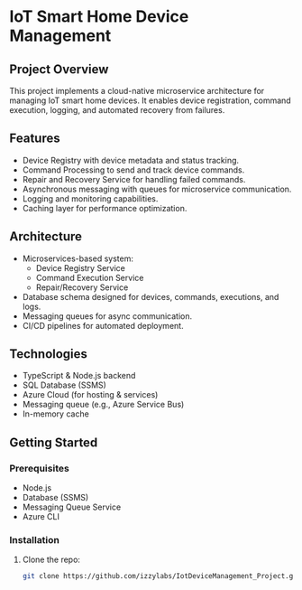 # IoT Smart Home Device Management

## Project Overview
This project implements a cloud-native microservice architecture for managing IoT smart home devices. It enables device registration, command execution, logging, and automated recovery from failures.

## Features
- Device Registry with device metadata and status tracking.
- Command Processing to send and track device commands.
- Repair and Recovery Service for handling failed commands.
- Asynchronous messaging with queues for microservice communication.
- Logging and monitoring capabilities.
- Caching layer for performance optimization.

## Architecture
- Microservices-based system:
  - Device Registry Service
  - Command Execution Service
  - Repair/Recovery Service
- Database schema designed for devices, commands, executions, and logs.
- Messaging queues for async communication.
- CI/CD pipelines for automated deployment.

## Technologies
- TypeScript & Node.js backend
- SQL Database (SSMS)
- Azure Cloud (for hosting & services)
- Messaging queue (e.g., Azure Service Bus)
- In-memory cache

## Getting Started

### Prerequisites
- Node.js 
- Database (SSMS)
- Messaging Queue Service
- Azure CLI

### Installation
1. Clone the repo:
   ```bash
   git clone https://github.com/izzylabs/IotDeviceManagement_Project.git
